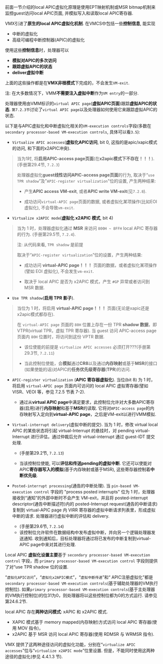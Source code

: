 

前面一节介绍的local APIC虚拟化原理是使用EPT映射机制或MSR bitmap机制来监控guest访问local APIC页面, 并模拟写入和读取local APIC寄存器.

VMX引进了**原生的local APIC虚拟化机制**. 在VMCS中包括一些**控制信息**, 能实现

* 中断的虚拟化
* 高级可编程中断控制器(APIC)的虚拟化

使用这些**控制信息**时，处理器可以
* **模拟对APIC的多次访问**
* **跟踪虚拟APIC的状态**
* **deliver虚拟中断**

上面的这些操作都是在**VMX非根模式**下完成的，不会发生`VM-exit`. 

注: 在大多数情况下，VMM**不需要注入虚拟中断**作为`VM entry`的一部分. 

处理器使用由VMM标识的`virtual APIC page`(**虚拟APIC页面**)跟踪**虚拟APIC的状态**.  `第7.2.3节`讨论了`virtual APIC page`以及处理器如何使用它来跟踪虚拟APIC的状态. 

以下是与APIC虚拟化和中断虚拟化相关的`VM-execution controls`字段(多数在`secondary processor-based VM-execution controls`, 具体可以看`3.5`):

* `Virtualize APIC accesses`(**虚拟化APIC访问**, bit 0, 这指的是apic/xapic模式的访问, 和下面的x2APIC冲突). 

> 当为1时, 将**启用APIC-access page页面**(在**x2apic模式下不存在！！！**). (手册第29.4节, `7.2.3`)
>
> 处理器虚拟化**guest线性访问APIC-access page页面**的行为, 取决于“`use TPR shadow`”及"`APIC-register virtualization`"位的设置, 产生两种结果:
>
> - 产生**APIC access VM-exit**, 或者**APIC write VM-exit**(见`7.2.8`).
>    
> - 成功访问`virtual-APIC page`页面的数据, 或者虚拟化某项操作(比如EOI虚拟化), 不会导致`vm-exit`.

* `Virtualize x2APIC mode`(**虚拟化 x2APIC 模式**, bit 4)

> 当为 1 时，处理器虚拟化通过 **MSR** 来访问 `800H ~ 8FFH` local APIC 寄存器的行为. (手册第29.5节, `7.2.4`).
>
> 注: 从代码来看, `TPR shadow` 是前提
>
> 取决于“`APIC-register virtualization`”位的设置，产生两种结果:
>
> * 成功访问 **virtual-APIC page！！！** 页面的数据，或者虚拟化某项操作(譬如 EOI 虚拟化), 不会发生`vm-exit`. 
>
> * 取决于 local APIC 是否为 x2APIC 模式，产生 `#GP` 异常或者访问到 MSR 数据. 

* `Use TPR shadow`(**启用 TPR 影子**). 

> 当位为 1 时，将启用 **virtual-APIC page！！！** 页面(无论是xapic还是x2apic模式都存在). 
>
> 在 `virtual-APIC page` 页面的 `80H` 位置上存在一份 TPR **shadow 数据**，即 VTPR(virtual TPR，虚拟 TPR 寄存器). 当 guest 访问 APIC-access page 页面内 `80H` 位置时，将访问到这份 VPTR 数据. 
>
> * 该位使能的前提是 `virtualize APIC accesses` 必须打开???(手册第29.3节, `7.2.11`)
>
> * 当此控制位使能，会**模拟**通过**CR8**以及通过**内存映射**或基于**MSR**的接口(如果使能的话)对APIC的**任务优先级寄存器**(**TPR**)的访问. 

* `APIC-register virtualization` (**APIC 寄存器虚拟化**). 当位(bit 8) 为 1 时，将启用 `virtual-APIC page` 页面内可访问的 local APIC 虚拟寄存器(譬如 VISR、VEOI 等，参见 7.2.5 节表 7-2).

    * 通过从**virtual APIC page**中满足要求，此控制位允许对大多数APIC寄存器(启用)进行**内存映射**和基于**MSR**的读取. 它将对`APIC-access page`的内存映射写入定向到**virtual-APIC page**，之后是VM-exit以进行VMM模拟. 

* `Virtual-interrupt delivery`(虚拟中断的提交). 当为 1 时，修改 virtual local APIC 的某些状态将引起 virtual-Interrupt 的悬挂时，对 pending virtual-Interrupt 进行评估，通过仲裁后允许 virtual-interrupt 通过 guest-IDT 提交处理. 

    * (手册第29.2节, `7.2.13`)

    * 当该控制位使能, 可以**评估和传送pending的虚拟中断**. 它还可以使能对APIC**寄存器写入的模拟**(基于内存映射或基于MSR), 这些寄存器控制着**中断优先级**. 

* `Posted-interrupt processing`(通告的中断处理). 当 `pin-based VM-execution control` 字段的 "process posted interrupts" 位为 1 时，处理器接收到“通知”的外部中断时不会产生 VM-exit，并且将 posted-interrupt descriptor(通告中断描述符)内的 posted-Interrupt request(通告的中断请求)复制到 virtual-APIC page 内 VIRR 寄存器的虚拟中断请求列表里，形成虚拟中断的请求. 处理器进行虚拟中断的评估和 delivery. 

    * (手册第29.6节, `7.2.14`)
    * 该控制位允许软件在数据结构中发布虚拟中断，并向另一个逻辑处理器发送通知. 收到通知后，目标处理器将通过将已发布的中断复制到virtual-APIC page中来对其进行处理. 

Local APIC **虚拟化设置主要**基于 `secondary processor-based VM-execution control` 字段，而 `primary processor-based VM-execution control` 字段则提供了对“use TPR shadow 位的设置. 

“`虚拟化APIC访问`”，“`虚拟化x2APIC模式`”，“`虚拟中断传递`”和“ APIC注册虚拟化”都是`secondary processor-based VM-execution controls`(基于辅助处理器的VM执行控制位). 如果`primary processor-based VM-execution controls`(基于主处理器的VM执行控制位)的位31为0，则处理器将以这些控制位都为0的方式运行. 请参见第24.6.2节. 

local APIC 存在**两种访问模式**: xAPIC 和 x2APIC 模式. 

* XAPIC 模式基于 memory mapped(内存映射)方式访问 local APIC 寄存器(使用 MOV 指令)，
* x2APIC 基于 MSR 访问 local APIC 寄存器(使用 RDMSR 与 WRMSR 指令). 

VMX 提供了这两种途径访问的虚拟化功能，分别在“`virtualize APIC accesses`”位与“`virtualize x2APIC mode`”位里设置. 但是，不能同时使用这两种途径的虚拟化(参见 4.4.1.3 节).

